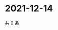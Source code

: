 # 2021-12-14

共 0 条

<!-- BEGIN WEIBO -->
<!-- 最后更新时间 Tue Dec 14 2021 21:19:00 GMT+0800 (China Standard Time) -->

<!-- END WEIBO -->
